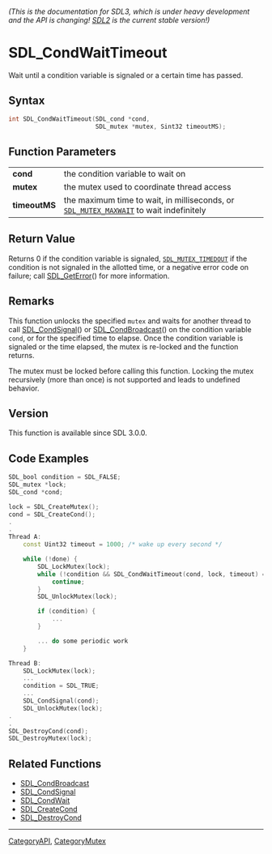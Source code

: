 ###### (This is the documentation for SDL3, which is under heavy development and the API is changing! [SDL2](https://wiki.libsdl.org/SDL2/) is the current stable version!)
# SDL_CondWaitTimeout

Wait until a condition variable is signaled or a certain time has passed.

## Syntax

```c
int SDL_CondWaitTimeout(SDL_cond *cond,
                        SDL_mutex *mutex, Sint32 timeoutMS);

```

## Function Parameters

|                   |                                                                                                             |
| ----------------- | ----------------------------------------------------------------------------------------------------------- |
| **cond**          | the condition variable to wait on                                                                           |
| **mutex**         | the mutex used to coordinate thread access                                                                  |
| **timeoutMS**     | the maximum time to wait, in milliseconds, or [`SDL_MUTEX_MAXWAIT`](SDL_MUTEX_MAXWAIT) to wait indefinitely |

## Return Value

Returns 0 if the condition variable is signaled,
[`SDL_MUTEX_TIMEDOUT`](SDL_MUTEX_TIMEDOUT) if the condition is not signaled
in the allotted time, or a negative error code on failure; call
[SDL_GetError](SDL_GetError.md)() for more information.

## Remarks

This function unlocks the specified `mutex` and waits for another thread to
call [SDL_CondSignal](SDL_CondSignal.md)() or
[SDL_CondBroadcast](SDL_CondBroadcast.md)() on the condition variable `cond`,
or for the specified time to elapse. Once the condition variable is
signaled or the time elapsed, the mutex is re-locked and the function
returns.

The mutex must be locked before calling this function. Locking the mutex
recursively (more than once) is not supported and leads to undefined
behavior.

## Version

This function is available since SDL 3.0.0.

## Code Examples

```c++
SDL_bool condition = SDL_FALSE;
SDL_mutex *lock;
SDL_cond *cond;

lock = SDL_CreateMutex();
cond = SDL_CreateCond();
.
.
Thread A:
    const Uint32 timeout = 1000; /* wake up every second */

    while (!done) {
        SDL_LockMutex(lock);
        while (!condition && SDL_CondWaitTimeout(cond, lock, timeout) == 0) {
            continue;
        }
        SDL_UnlockMutex(lock);

        if (condition) {
            ...
        }

        ... do some periodic work
    }

Thread B:
    SDL_LockMutex(lock);
    ...
    condition = SDL_TRUE;
    ...
    SDL_CondSignal(cond);
    SDL_UnlockMutex(lock);
.
.
SDL_DestroyCond(cond);
SDL_DestroyMutex(lock);
```

## Related Functions

* [SDL_CondBroadcast](SDL_CondBroadcast.md)
* [SDL_CondSignal](SDL_CondSignal.md)
* [SDL_CondWait](SDL_CondWait.md)
* [SDL_CreateCond](SDL_CreateCond.md)
* [SDL_DestroyCond](SDL_DestroyCond.md)

----
[CategoryAPI](CategoryAPI.md), [CategoryMutex](CategoryMutex.md)
